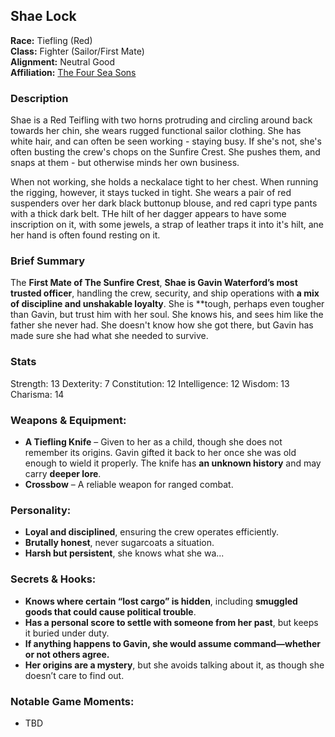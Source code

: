 ## Shae Lock

**Race:** Tiefling (Red)  
**Class:** Fighter (Sailor/First Mate)  
**Alignment:** Neutral Good  
**Affiliation:** [The Four Sea Sons](../businesses/TheFourSeaSons.md)  

### Description
Shae is a Red Teifling with two horns protruding and circling around back towards her chin, she wears rugged functional sailor clothing. She has white hair, and can often be seen working - staying busy.  If she's not, she's often busting the crew's chops on the Sunfire Crest.  She pushes them, and snaps at them - but otherwise minds her own business.  

When not working, she holds a neckalace tight to her chest.  When running the rigging, however, it stays tucked in tight.  She wears a pair of red suspenders over her dark black buttonup blouse, and red capri type pants with a thick dark belt.  THe hilt of her dagger appears to have some inscription on it, with some jewels, a strap of leather traps it into it's hilt, ane her hand is often found resting on it.    

### **Brief Summary**  
The **First Mate of The Sunfire Crest**, **Shae is Gavin Waterford’s most trusted officer**, handling the crew, security, and ship operations with **a mix of discipline and unshakable loyalty**. She is **tough, perhaps even tougher than Gavin, but trust him with her soul. She knows his, and sees him like the father she never had.  She doesn't know how she got there, but Gavin has made sure she had what she needed to survive. 

### Stats
Strength: 13
Dexterity: 7
Constitution: 12
Intelligence: 12
Wisdom: 13
Charisma: 14

### **Weapons & Equipment:**  
- **A Tiefling Knife** – Given to her as a child, though she does not remember its origins. Gavin gifted it back to her once she was old enough to wield it properly. The knife has **an unknown history** and may carry **deeper lore**.  
- **Crossbow** – A reliable weapon for ranged combat.  

### **Personality:**  
- **Loyal and disciplined**, ensuring the crew operates efficiently.  
- **Brutally honest**, never sugarcoats a situation.  
- **Harsh but persistent**, she knows what she wa...

### **Secrets & Hooks:**  
- **Knows where certain “lost cargo” is hidden**, including **smuggled goods that could cause political trouble**.  
- **Has a personal score to settle with someone from her past**, but keeps it buried under duty.  
- **If anything happens to Gavin, she would assume command—whether or not others agree.**  
- **Her origins are a mystery**, but she avoids talking about it, as though she doesn’t care to find out.  

### **Notable Game Moments:**  
- TBD  

